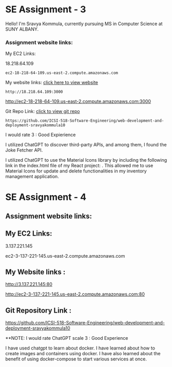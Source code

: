 # SE Assignment - 3

Hello! I'm Sravya Kommula, currently pursuing MS in Computer Science at SUNY ALBANY.

### Assignment website links:

My EC2 Links:

   18.218.64.109

    ec2-18-218-64-109.us-east-2.compute.amazonaws.com

My website links: [click here to view website](http://ec2-18-218-64-109.us-east-2.compute.amazonaws.com:3000)

    http://18.218.64.109:3000

   http://ec2-18-218-64-109.us-east-2.compute.amazonaws.com:3000

Git Repo Link: [click to view git repo](https://github.com/ICSI-518-Software-Engineering/web-development-and-deployment-sravyakommula10)

    https://github.com/ICSI-518-Software-Engineering/web-development-and-deployment-sravyakommula10
    
I would rate 3 : Good Expierience

I utilized ChatGPT to discover third-party APIs, and among them, I found the Joke Fetcher API.

I utilized ChatGPT to use the Material Icons library by including the following link in the index.html file of my React project: <link rel="stylesheet" href="https://fonts.googleapis.com/icon?family=Material+Icons" />. This allowed me to use Material Icons for update and delete functionalities in my inventory management application.

# SE Assignment - 4

## Assignment website links:

## My EC2 Links:

3.137.221.145

ec2-3-137-221-145.us-east-2.compute.amazonaws.com

## My Website links :

http://3.137.221.145:80

http://ec2-3-137-221-145.us-east-2.compute.amazonaws.com:80

## Git Repository Link : 

https://github.com/ICSI-518-Software-Engineering/web-development-and-deployment-sravyakommula10

**NOTE: I would rate ChatGPT scale 3 : Good Experience

I have used chatgpt to learn about docker. I have learned about how to create images and containers using docker.
I have also learned about the benefit of using docker-compose to start various services at once.




